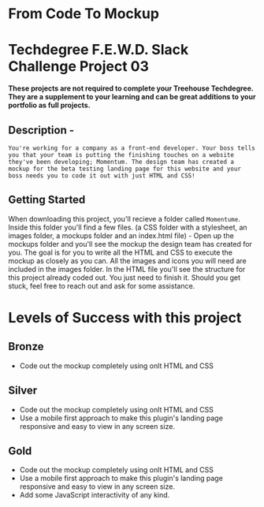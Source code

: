 # From Code To Mockup


# Techdegree F.E.W.D. Slack Challenge Project 03

**These projects are not required to complete your Treehouse Techdegree. They are a supplement to your learning and can be great additions to your portfolio as full projects.**

## **Description** - 
`You're working for a company as a front-end developer. Your boss tells you that your team is putting the finishing touches on a website they've been developing; Momentum. The design team has created a mockup for the beta testing landing page for this website and your boss needs you to code it out with just HTML and CSS!`

## **Getting Started**
When downloading this project, you'll recieve a folder called `Momentume`. Inside this folder you'll find a few files. (a CSS folder with a stylesheet, an images folder, a mockups folder and an index.html file) - Open up the mockups folder and you'll see the mockup the design team has created for you. The goal is for you to write all the HTML and CSS to execute the mockup as closely as you can. All the images and icons you will need are included in the images folder. In the HTML file you'll see the structure for this project already coded out. You just need to finish it. Should you get stuck, feel free to reach out and ask for some assistance. 

# Levels of Success with this project
## **Bronze**
- Code out the mockup completely using onlt HTML and CSS

## Silver
- Code out the mockup completely using onlt HTML and CSS
- Use a mobile first approach to make this plugin's landing page responsive and easy to view in any screen size.

## Gold
- Code out the mockup completely using onlt HTML and CSS
- Use a mobile first approach to make this plugin's landing page responsive and easy to view in any screen size.
- Add some JavaScript interactivity of any kind.